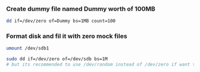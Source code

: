 ### Create dummy file named Dummy worth of 100MB

```bash
dd if=/dev/zero of=Dummy bs=1MB count=100
```

### Format disk and fil it with zero mock files

```bash
umount /dev/sdb1

sudo dd if=/dev/zero of=/dev/sdb bs=1M
# but its recommended to use /dev/random instead of /dev/zero if want to format the disk and make it a lot harder to recover old data
```


